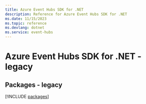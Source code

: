 ```yaml
---
title: Azure Event Hubs SDK for .NET
description: Reference for Azure Event Hubs SDK for .NET
ms.date: 11/15/2023
ms.topic: reference
ms.devlang: dotnet
ms.service: event-hubs
---
```

# Azure Event Hubs SDK for .NET - legacy
## Packages - legacy
[!INCLUDE [packages](event-hubs-index.md)]